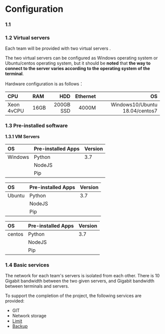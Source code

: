 # Configuration

### 1.1

### 1.2  Virtual servers

Each team will be provided  with two virtual servers .

The two virtual servers can be configured as Windows operating system or Ubuntu/centos operating system, but it should be **noted** that **the way to connect to the server varies according to the operating system of the terminal**.

Hardware configuration is as follows：

| CPU | RAM | HDD | Ethernet | OS |
| :--- | :--- | ---: | ---: | ---: |
| Xeon 4vCPU | 16GB | 200GB SSD | 4000M | Windows10/Ubuntu 18.04/centos7 |

### 1.3  Pre-installed software

**1.3.1 VM Servers**

| OS | Pre-installed Apps | Version |
| :--- | :--- | :--- |
| Windows | Python | 3.7 |
|  | NodeJS |  |
|  | Pip |  |

| OS | Pre-installed Apps | Version |
| :--- | :--- | :--- |
| Ubuntu | Python | 3.7 |
|  | NodeJS |  |
|  | Pip |  |

| OS | Pre-installed Apps | Version |
| :--- | :--- | :--- |
| centos | Python | 3.7 |
|  | NodeJS |  |
|  | Pip |  |

### **1.4  Basic services**

The network for each team's servers is isolated from each other. There is 10 Gigabit bandwidth between the two given servers, and Gigabit bandwidth between terminals and servers. 

To support the completion of the project, the following services are provided:

* GIT  
* Network storage 
* [Limit ](limit.md)
* [Backup](../../operation-manual/develops-and-backup.md) 



